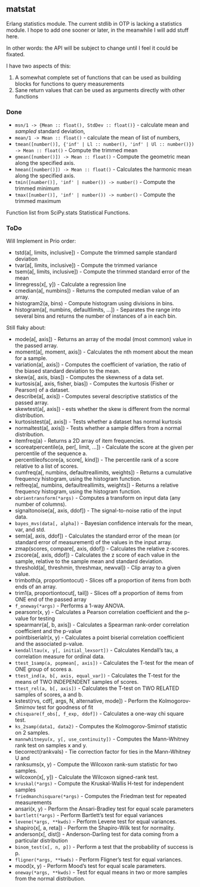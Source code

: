 matstat
-------

Erlang statistics module. The current stdlib in OTP is lacking a statistics module.
I hope to add one sooner or later, in the meanwhile I will add stuff here.

In other words: the API will be subject to change until I feel it could be fixated.

I have two aspects of this:

1. A somewhat complete set of functions that can be used as building blocks for functions to query measurements
2. Sane return values that can be used as arguments directly with other functions


### Done ###

* `msn/1 -> {Mean :: float(), StdDev :: float()}` - calculate mean and *sampled* standard deviation,
* `mean/1 -> Mean :: float()` - calculate the mean of list of numbers,
* `tmean([number()], {'inf' | Ll :: number(), 'inf' | Ul :: number()}) -> Mean :: float()` - Compute the trimmed mean
* `gmean([number()]) -> Mean :: float()` - Compute the geometric mean along the specified axis.
* `hmean([number()]) -> Mean :: float()` - Calculates the harmonic mean along the specified axis.
* `tmin([number()], 'inf' | number()) -> number()` - Compute the trimmed minimum
* `tmax([number()], 'inf' | number()) -> number()` - Compute the trimmed maximum

Function list from SciPy.stats Statistical Functions.

### ToDo ###

Will Implement in Prio order:

* tstd(a[, limits, inclusive]) - Compute the trimmed sample standard deviation
* tvar(a[, limits, inclusive]) - Compute the trimmed variance
* tsem(a[, limits, inclusive]) - Compute the trimmed standard error of the mean
* linregress(x[, y]) - Calculate a regression line
* cmedian(a[, numbins]) - Returns the computed median value of an array.
* histogram2(a, bins) - Compute histogram using divisions in bins.
* histogram(a[, numbins, defaultlimits, ...]) - Separates the range into several bins and returns the number of instances of a in each bin.

Still flaky about:

* mode(a[, axis]) - Returns an array of the modal (most common) value in the passed array.
* moment(a[, moment, axis]) - Calculates the nth moment about the mean for a sample.
* variation(a[, axis]) - Computes the coefficient of variation, the ratio of the biased standard deviation to the mean.
* skew(a[, axis, bias])	- Computes the skewness of a data set.
* kurtosis(a[, axis, fisher, bias]) - Computes the kurtosis (Fisher or Pearson) of a dataset.
* describe(a[, axis]) - Computes several descriptive statistics of the passed array.
* skewtest(a[, axis]) - ests whether the skew is different from the normal distribution.
* kurtosistest(a[, axis]) - Tests whether a dataset has normal kurtosis
* normaltest(a[, axis])	- Tests whether a sample differs from a normal distribution.
* itemfreq(a) - Returns a 2D array of item frequencies.
* scoreatpercentile(a, per[, limit, ...]) - Calculate the score at the given per percentile of the sequence a.
* percentileofscore(a, score[, kind]) - The percentile rank of a score relative to a list of scores.
* cumfreq(a[, numbins, defaultreallimits, weights]) - Returns a cumulative frequency histogram, using the histogram function.
* relfreq(a[, numbins, defaultreallimits, weights]) - Returns a relative frequency histogram, using the histogram function.
* `obrientransform(*args)` - Computes a transform on input data (any number of columns).
* signaltonoise(a[, axis, ddof]) - The signal-to-noise ratio of the input data.
* `bayes_mvs(data[, alpha])` - Bayesian confidence intervals for the mean, var, and std.
* sem(a[, axis, ddof]) - Calculates the standard error of the mean (or standard error of measurement) of the values in the input array.
* zmap(scores, compare[, axis, ddof]) - Calculates the relative z-scores.
* zscore(a[, axis, ddof]) - Calculates the z score of each value in the sample, relative to the sample mean and standard deviation.
* threshold(a[, threshmin, threshmax, newval]) - Clip array to a given value.
* trimboth(a, proportiontocut) - Slices off a proportion of items from both ends of an array.
* trim1(a, proportiontocut[, tail]) - Slices off a proportion of items from ONE end of the passed array
* `f_oneway(*args)` - Performs a 1-way ANOVA.
* pearsonr(x, y) - Calculates a Pearson correlation coefficient and the p-value for testing
* spearmanr(a[, b, axis]) - Calculates a Spearman rank-order correlation coefficient and the p-value
* pointbiserialr(x, y) - Calculates a point biserial correlation coefficient and the associated p-value.
* `kendalltau(x, y[, initial_lexsort])` - Calculates Kendall’s tau, a correlation measure for ordinal data.
* `ttest_1samp(a, popmean[, axis])` - Calculates the T-test for the mean of ONE group of scores a.
* `ttest_ind(a, b[, axis, equal_var])` - Calculates the T-test for the means of TWO INDEPENDENT samples of scores.
* `ttest_rel(a, b[, axis])` - Calculates the T-test on TWO RELATED samples of scores, a and b.
* kstest(rvs, cdf[, args, N, alternative, mode]) - Perform the Kolmogorov-Smirnov test for goodness of fit
* `chisquare(f_obs[, f_exp, ddof])` - Calculates a one-way chi square test.
* `ks_2samp(data1, data2)` - Computes the Kolmogorov-Smirnof statistic on 2 samples.
* `mannwhitneyu(x, y[, use_continuity])` - Computes the Mann-Whitney rank test on samples x and y.
* tiecorrect(rankvals) - Tie correction factor for ties in the Mann-Whitney U and
* ranksums(x, y) - Compute the Wilcoxon rank-sum statistic for two samples.
* wilcoxon(x[, y]) - Calculate the Wilcoxon signed-rank test.
* `kruskal(*args)` - Compute the Kruskal-Wallis H-test for independent samples
* `friedmanchisquare(*args)` - Computes the Friedman test for repeated measurements
* ansari(x, y) - Perform the Ansari-Bradley test for equal scale parameters
* `bartlett(*args)` - Perform Bartlett’s test for equal variances
* `levene(*args, **kwds)` - Perform Levene test for equal variances.
* shapiro(x[, a, reta]) - Perform the Shapiro-Wilk test for normality.
* anderson(x[, dist]) - Anderson-Darling test for data coming from a particular distribution
* `binom_test(x[, n, p])` - Perform a test that the probability of success is p.
* `fligner(*args, **kwds)` - Perform Fligner’s test for equal variances.
* mood(x, y) - Perform Mood’s test for equal scale parameters.
* `oneway(*args, **kwds)` - Test for equal means in two or more samples from the normal distribution.
